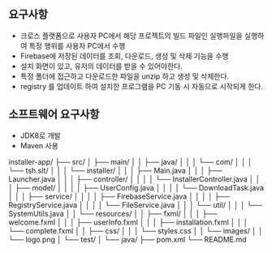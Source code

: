 
## 요구사항
- 크로스 플랫폼으로 사용자 PC에서 해당 프로젝트의 빌드 파일인 실행파일을 실행하여 특정 행위를 사용자 PC에서 수행
- Firebase에 저장된 데이터를 조회, 다운로드, 생성 및 삭제 기능을 수행
- 설치 화면이 있고, 유저의 데이터를 받을 수 있어야한다.
- 특정 폴더에 접근하고 다운로드한 파일을 unzip 하고 생성 및 삭제한다.
- registry 를 업데이트 하여 설치한 프로그램을 PC 기동 시 자동으로 시작되게 한다.


## 소프트웨어 요구사항
- JDK8로 개발
- Maven 사용

installer-app/
├── src/
│   ├── main/
│   │   ├── java/
│   │   │   └── com/
│   │   │       └── tsh.slt/
│   │   │           └── installer/
│   │   │               ├── Main.java
│   │   │               ├── Launcher.java
│   │   │               ├── controller/
│   │   │               │   └── InstallerController.java
│   │   │               ├── model/
│   │   │               │   ├── UserConfig.java
│   │   │               │   └── DownloadTask.java
│   │   │               ├── service/
│   │   │               │   ├── FirebaseService.java
│   │   │               │   ├── RegistryService.java
│   │   │               │   └── FileService.java
│   │   │               └── util/
│   │   │                   └── SystemUtils.java
│   │   └── resources/
│   │       ├── fxml/
│   │       │   ├── welcome.fxml
│   │       │   ├── userInfo.fxml
│   │       │   ├── installation.fxml
│   │       │   └── complete.fxml
│   │       ├── css/
│   │       │   └── styles.css
│   │       └── images/
│   │           └── logo.png
│   └── test/
│       └── java/
├── pom.xml
└── README.md